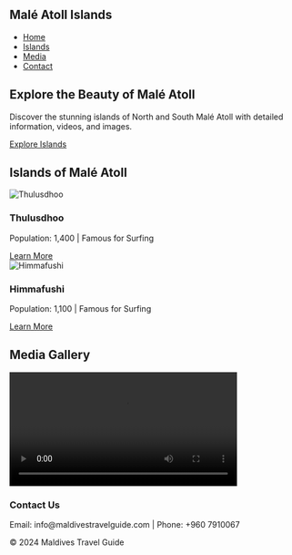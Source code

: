<html lang="en">
<head>
  <meta charset="UTF-8">
  <meta name="viewport" content="width=device-width, initial-scale=1.0">
  <title>Malé Atoll Islands</title>
  <link rel="stylesheet" href="style.css">
</head>
<body>

  <!-- Navbar -->
  <nav>
    <div class="logo">
      <h1>Malé Atoll Islands</h1>
    </div>
    <ul>
      <li><a href="#home">Home</a></li>
      <li><a href="#islands">Islands</a></li>
      <li><a href="#media">Media</a></li>
      <li><a href="#contact">Contact</a></li>
    </ul>
  </nav>

  <!-- Hero Section -->
  <section id="home" class="hero">
    <div class="hero-content">
      <h2>Explore the Beauty of Malé Atoll</h2>
      <p>Discover the stunning islands of North and South Malé Atoll with detailed information, videos, and images.</p>
      <a href="#islands" class="btn">Explore Islands</a>
    </div>
  </section>

  <!-- Islands Section -->
  <section id="islands" class="islands-section">
    <h2>Islands of Malé Atoll</h2>
    <div class="island-list">
      <!-- Thulusdhoo Island -->
      <div class="island">
        <img src="images/thulusdhoo.jpg" alt="Thulusdhoo">
        <h3>Thulusdhoo</h3>
        <p>Population: 1,400 | Famous for Surfing</p>
        <a href="thulusdhoo.html" class="btn">Learn More</a>
      </div>
      <!-- Himmafushi Island -->
      <div class="island">
        <img src="images/himmafushi.jpg" alt="Himmafushi">
        <h3>Himmafushi</h3>
        <p>Population: 1,100 | Famous for Surfing</p>
        <a href="himmafushi.html" class="btn">Learn More</a>
      </div>
      <!-- More islands can be added similarly -->
    </div>
  </section>

  <!-- Media Section -->
  <section id="media" class="media-section">
    <h2>Media Gallery</h2>
    <div class="media-gallery">
      <video controls width="400">
        <source src="videos/maldives-island.mp4" type="video/mp4">
        Your browser does not support the video tag.
      </video>
      <!-- Additional videos and images -->
    </div>
  </section>

  <!-- Footer Section -->
  <footer id="contact">
    <h3>Contact Us</h3>
    <p>Email: info@maldivestravelguide.com | Phone: +960 7910067</p>
  </footer>

  <script src="script.js"></script>
</body>
</html>
 <footer>
    <p>&copy; 2024 Maldives Travel Guide</p>
  </footer>
</body>
</html>
